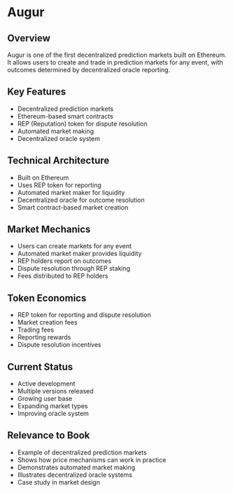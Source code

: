 # Augur

## Overview
Augur is one of the first decentralized prediction markets built on Ethereum. It allows users to create and trade in prediction markets for any event, with outcomes determined by decentralized oracle reporting.

## Key Features
- Decentralized prediction markets
- Ethereum-based smart contracts
- REP (Reputation) token for dispute resolution
- Automated market making
- Decentralized oracle system

## Technical Architecture
- Built on Ethereum
- Uses REP token for reporting
- Automated market maker for liquidity
- Decentralized oracle for outcome resolution
- Smart contract-based market creation

## Market Mechanics
- Users can create markets for any event
- Automated market maker provides liquidity
- REP holders report on outcomes
- Dispute resolution through REP staking
- Fees distributed to REP holders

## Token Economics
- REP token for reporting and dispute resolution
- Market creation fees
- Trading fees
- Reporting rewards
- Dispute resolution incentives

## Current Status
- Active development
- Multiple versions released
- Growing user base
- Expanding market types
- Improving oracle system

## Relevance to Book
- Example of decentralized prediction markets
- Shows how price mechanisms can work in practice
- Demonstrates automated market making
- Illustrates decentralized oracle systems
- Case study in market design 